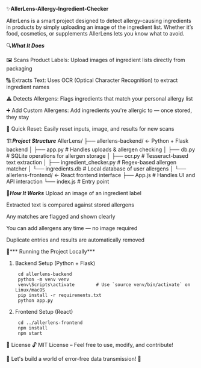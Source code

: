 ✨**AllerLens-Allergy-Ingredient-Checker**

AllerLens is a smart project designed to detect allergy-causing ingredients in products by simply uploading an image of the ingredient list. Whether it’s food, cosmetics, or supplements  AllerLens lets you know what to avoid.

🔍***What It Does***

🖼️ Scans Product Labels: Upload images of ingredient lists directly from packaging

🔠 Extracts Text: Uses OCR (Optical Character Recognition) to extract ingredient names

⚠️ Detects Allergens: Flags ingredients that match your personal allergy list

➕ Add Custom Allergens: Add ingredients you're allergic to — once stored, they stay

🔁 Quick Reset: Easily reset inputs, image, and results for new scans


🏗️***Project Structure***
                AllerLens/
                    ├── allerlens-backend/             ← Python + Flask backend
                    │   ├── app.py                     # Handles uploads & allergen checking
                    │   ├── db.py                      # SQLite operations for allergen storage
                    │   ├── ocr.py                     # Tesseract-based text extraction
                    │   ├── ingredient_checker.py      # Regex-based allergen matcher
                    │   └── ingredients.db             # Local database of user allergens
                    │
                    └── allerlens-frontend/            ← React frontend interface
                         ├── App.js                     # Handles UI and API interaction
                         └── index.js                   # Entry point

🧠***How It Works***
Upload an image of an ingredient label

Extracted text is compared against stored allergens

Any matches are flagged and shown clearly

You can add allergens any time — no image required

Duplicate entries and results are automatically removed

🧾*** Running the Project Locally***


1. Backend Setup (Python + Flask)
   

        cd allerlens-backend
        python -m venv venv
        venv\Scripts\activate        # Use `source venv/bin/activate` on Linux/macOS
        pip install -r requirements.txt
        python app.py


2. Frontend Setup (React)


        cd ../allerlens-frontend
        npm install
        npm start



📜 License 🔓 MIT License – Feel free to use, modify, and contribute!

🎯 Let's build a world of error-free data transmission! 🚀
